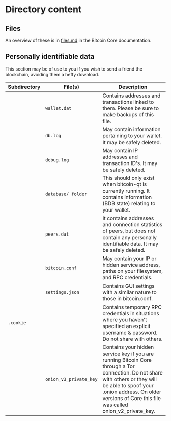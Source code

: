 # Directory content
## Files
An overview of these is in [files.md](https://github.com/bitcoin/bitcoin/blob/master/doc/files.md) in the Bitcoin Core documentation.

## Personally identifiable data
This section may be of use to you if you wish to send a friend the blockchain, avoiding them a hefty download.

Subdirectory       | File(s)               | Description
-------------------|-----------------------|------------
                   | `wallet.dat`          | Contains addresses and transactions linked to them. Please be sure to make backups of this file. 
                   | `db.log`              | May contain information pertaining to your wallet. It may be safely deleted.
                   | `debug.log`           | May contain IP addresses and transaction ID's. It may be safely deleted.
                   | `database/ folder`    | This should only exist when bitcoin-qt is currently running. It contains information (BDB state) relating to your wallet.
                   | `peers.dat`           | It contains addresses and connection statistics of peers, but does not contain any personally identifiable data. It may be safely deleted.
                   | `bitcoin.conf`        | May contain your IP or hidden service address, paths on your filesystem, and RPC credentials.
                   | `settings.json`       | Contains GUI settings with a similar nature to those in bitcoin.conf.
`.cookie`          |                       | Contains temporary RPC credentials in situations where you haven't specified an explicit username & password. Do not share with others.
                   | `onion_v3_private_key`| Contains your hidden service key if you are running Bitcoin Core through a Tor connection. Do not share with others or they will be able to spoof your .onion address. On older versions of Core this file was called onion_v2_private_key.
  



#
#
#
#
#
#
#
#
#
#
#
#
